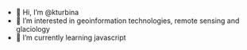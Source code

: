 - 👋 Hi, I’m @kturbina
- 👀 I’m interested in geoinformation technologies, remote sensing and glaciology 
- 🌱 I’m currently learning javascript 


<!---
kturbina/kturbina is a ✨ special ✨ repository because its `README.md` (this file) appears on your GitHub profile.
You can click the Preview link to take a look at your changes.
--->
